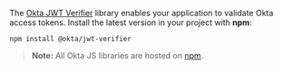 The [Okta JWT Verifier](https://www.npmjs.com/package/@okta/jwt-verifier) library enables your application to validate Okta access tokens. Install the latest version in your project with **npm**:

```shell
npm install @okta/jwt-verifier
```

> **Note:** All Okta JS libraries are hosted on [npm](https://www.npmjs.org/).
